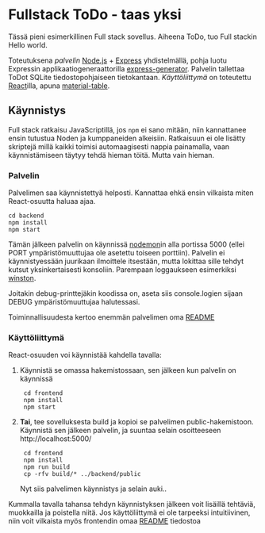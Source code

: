 # Fullstack ToDo - taas yksi

Tässä pieni esimerkillinen Full stack sovellus. Aiheena ToDo, tuo Full stackin Hello world. 

Toteutuksena *palvelin* [Node.js](https://nodejs.org/en/) + [Express](https://expressjs.com/)  yhdistelmällä, pohja luotu Expressin applikaatiogeneraattorilla [express-generator](https://www.npmjs.com/package/express-generator). Palvelin tallettaa ToDot SQLite tiedostopohjaiseen tietokantaan. *Käyttöliittymä* on toteutettu [React](https://reactjs.org/)illa, apuna [material-table](https://material-table.com/).

## Käynnistys

Full stack ratkaisu JavaScriptillä, jos `npm` ei sano mitään, niin kannattanee ensin tutustua Noden ja kumppaneiden alkeisiin. Ratkaisuun ei ole lisätty skriptejä millä kaikki toimisi automaagisesti nappia painamalla, vaan käynnistämiseen täytyy tehdä hieman töitä. Mutta vain hieman.

### Palvelin

Palvelimen saa käynnistettyä helposti. Kannattaa ehkä ensin vilkaista miten React-osuutta haluaa ajaa.

```
cd backend
npm install
npm start
```

Tämän jälkeen palvelin on käynnissä [nodemon](https://nodemon.io/)in alla portissa 5000 (ellei PORT ympäristömuuttujaa ole asetettu toiseen porttiin). Palvelin ei käynnistyessään juurikaan ilmoittele itsestään, mutta lokittaa sille tehdyt kutsut yksinkertaisesti konsoliin. Parempaan loggaukseen esimerkiksi [winston](https://github.com/winstonjs/winston).

Joitakin debug-printtejäkin koodissa on, aseta siis console.logien sijaan DEBUG ympäristömuuttujaa halutessasi.

Toiminnallisuudesta kertoo enemmän palvelimen oma [README](backend/README.md)

### Käyttöliittymä

React-osuuden voi käynnistää kahdella tavalla:
1. Käynnistä se omassa hakemistossaan, sen jälkeen kun palvelin on käynnissä
        
        cd frontend
        npm install
        npm start

2. **Tai**, tee sovelluksesta build ja kopioi se palvelimen public-hakemistoon. Käynnistä sen jälkeen palvelin, ja suuntaa selain osoitteeseen http://localhost:5000/

        cd frontend
        npm install
        npm run build
        cp -rfv build/* ../backend/public
    Nyt siis palvelimen käynnistys ja selain auki..

Kummalla tavalla tahansa tehdyn käynnistyksen jälkeen voit lisäillä tehtäviä, muokkailla ja poistella niitä. Jos käyttöliittymä ei ole tarpeeksi intuitiivinen, niin voit vilkaista myös frontendin omaa [README](frontend/README.md) tiedostoa


